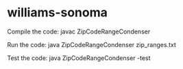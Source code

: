 # williams-sonoma
Compile the code:
javac ZipCodeRangeCondenser

Run the code:
java ZipCodeRangeCondenser zip_ranges.txt

Test the code:
java ZipCodeRangeCondenser -test
